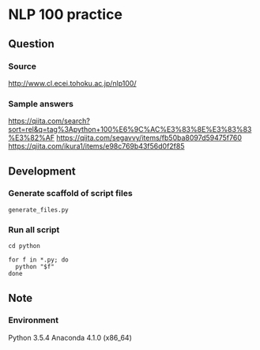 # NLP 100 practice

## Question

### Source

http://www.cl.ecei.tohoku.ac.jp/nlp100/

### Sample answers

https://qiita.com/search?sort=rel&q=tag%3Apython+100%E6%9C%AC%E3%83%8E%E3%83%83%E3%82%AF
https://qiita.com/segavvy/items/fb50ba8097d59475f760
https://qiita.com/ikura1/items/e98c769b43f56d0f2f85

## Development

### Generate scaffold of script files

```
generate_files.py
```

### Run all script

```
cd python

for f in *.py; do
  python "$f"
done
```

## Note

### Environment

Python 3.5.4
Anaconda 4.1.0 (x86_64)
